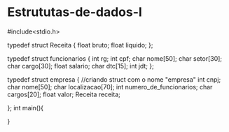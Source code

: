 # Estrututas-de-dados-I

#include<stdio.h>

typedef struct Receita {
float bruto;
float liquido;
};

typedef struct funcionarios {
int rg;
int cpf;
char nome[50];
char setor[30];
char cargo[30];
float salario;
char dtc[15];
int jdt;
};


typedef struct empresa { //criando struct com o nome "empresa"
int cnpj;
char nome[50];
char localizacao[70];
int numero_de_funcionarios;
char cargos[20];
float valor;
Receita receita;


};
int main(){

}
